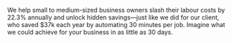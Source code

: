 
We help small to medium-sized business owners slash their labour costs by 22.3% annually and unlock hidden savings—just like we did for our client, who saved $37k each year by automating 30 minutes per job. Imagine what we could achieve for your business in as little as 30 days.

